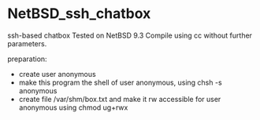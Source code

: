 # NetBSD_ssh_chatbox
ssh-based chatbox
Tested on NetBSD 9.3
Compile using cc without further parameters.

preparation:
* create user anonymous
* make this program the shell of user anonymous, using chsh -s <file> anonymous
* create file /var/shm/box.txt and make it rw accessible for user anonymous using chmod ug+rwx <file>
